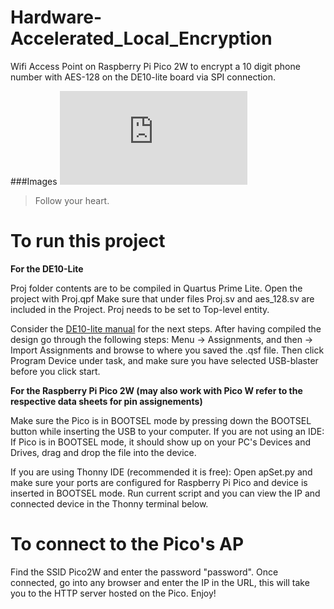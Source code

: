 # Hardware-Accelerated_Local_Encryption
Wifi Access Point on Raspberry Pi Pico 2W to encrypt a 10 digit phone number with AES-128 on the DE10-lite board via SPI connection.
 
###Images
![](https://github.com/aliriz71/Hardware-Accelerated_Local_Encryption/blob/main/AES_Module_Report_.pdf)

> Follow your heart.
# To run this project
**For the DE10-Lite**

Proj folder contents are to be compiled in Quartus Prime Lite. 
Open the project with Proj.qpf
Make sure that under files Proj.sv and aes_128.sv are included in the Project.
Proj needs to be set to Top-level entity.

Consider the [DE10-lite manual](https://ftp.intel.com/Public/Pub/fpgaup/pub/Intel_Material/Boards/DE10-Lite/DE10_Lite_User_Manual.pdf) for the next steps.
After having compiled the design go through the following steps:
Menu -> Assignments, and then -> Import Assignments and browse to where you saved the .qsf file.
Then click Program Device under task, and make sure you have selected USB-blaster before you click start.

**For the Raspberry Pi Pico 2W (may also work with Pico W refer to the respective data sheets for pin assignements)**

Make sure the Pico is in BOOTSEL mode by pressing down the BOOTSEL button while inserting the USB to your computer. 
If you are not using an IDE: 
If Pico is in BOOTSEL mode, it should show up on your PC's Devices and Drives, drag and drop the file into the device. 

If you are using Thonny IDE (recommended it is free):
Open apSet.py and make sure your ports are configured for Raspberry Pi Pico and device is inserted in BOOTSEL mode. 
Run current script and you can view the IP and connected device in the Thonny terminal below.

# To connect to the Pico's AP
Find the SSID Pico2W and enter the password "password". 
Once connected, go into any browser and enter the IP in the URL, this will take you to the HTTP server hosted on the Pico.
Enjoy! 
